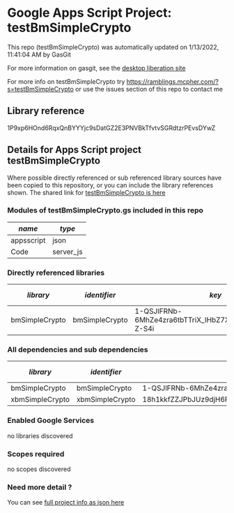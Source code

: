 # Google Apps Script Project: testBmSimpleCrypto
This repo (testBmSimpleCrypto) was automatically updated on 1/13/2022, 11:41:04 AM by GasGit

For more information on gasgit, see the [desktop liberation site](https://ramblings.mcpher.com/drive-sdk-and-github/migrategasgit/ "desktop liberation")

For more info on testBmSimpleCrypto try https://ramblings.mcpher.com/?s=testBmSimpleCrypto or use the issues section of this repo to contact me
## Library reference
1P9xp6HOnd6RqxQnBYYYjc9sDatGZ2E3PNVBkTfvtvSGRdtzrPEvsDYwZ


## Details for Apps Script project testBmSimpleCrypto
Where possible directly referenced or sub referenced library sources have been copied to this repository, or you can include the library references shown. 
The shared link for [testBmSimpleCrypto is here](https://script.google.com/d/1P9xp6HOnd6RqxQnBYYYjc9sDatGZ2E3PNVBkTfvtvSGRdtzrPEvsDYwZ/edit?usp=sharing "open in the GAS IDE")

### Modules of testBmSimpleCrypto.gs included in this repo
*name*|*type*
--- | --- 
appsscript| json
Code| server_js
### Directly referenced libraries
*library*|*identifier*|*key*|*version*|*dev mode*|*source*|
--- | --- | --- | --- | --- | --- 
bmSimpleCrypto| bmSimpleCrypto|1-QSJlFRNb-6MhZe4zra6tbTTriX_IHbZ7X3nNoFfKtlkA3DrbY-Z-S4i|1|no|[here](libraries/bmSimpleCrypto "library source")
### All dependencies and sub dependencies
*library*|*identifier*|*key*|*version*|*dev mode*|*source*|
--- | --- | --- | --- | --- | --- 
bmSimpleCrypto| bmSimpleCrypto|1-QSJlFRNb-6MhZe4zra6tbTTriX_IHbZ7X3nNoFfKtlkA3DrbY-Z-S4i|1|no|[here](libraries/bmSimpleCrypto "library source")
xbmSimpleCrypto| xbmSimpleCrypto|18h1kkfZZJPbJUz9djH6RcpBUgUIG6UKeqO2g_rUPAiOVswMP6vsjlqaN|1|no|no
### Enabled Google Services
no libraries discovered
### Scopes required
no scopes discovered
### Need more detail ?
You can see [full project info as json here](info.json)
